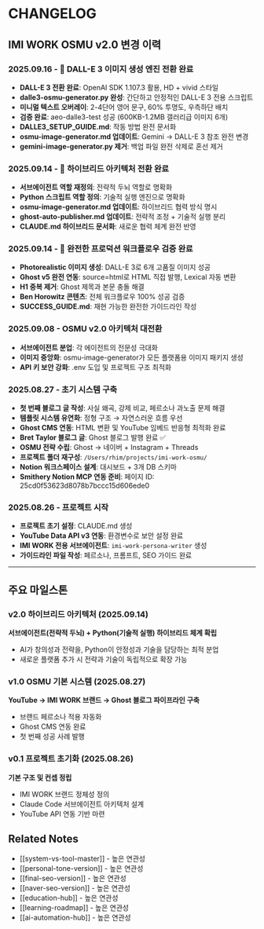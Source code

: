 # CHANGELOG

## IMI WORK OSMU v2.0 변경 이력

### 2025.09.16 - 🎨 DALL-E 3 이미지 생성 엔진 전환 완료
- **DALL-E 3 전환 완료**: OpenAI SDK 1.107.3 활용, HD + vivid 스타일
- **dalle3-osmu-generator.py 완성**: 간단하고 안정적인 DALL-E 3 전용 스크립트
- **미니멀 텍스트 오버레이**: 2-4단어 영어 문구, 60% 투명도, 우측하단 배치
- **검증 완료**: aeo-dalle3-test 성공 (600KB-1.2MB 갤러리급 이미지 6개)
- **DALLE3_SETUP_GUIDE.md**: 작동 방법 완전 문서화
- **osmu-image-generator.md 업데이트**: Gemini → DALL-E 3 참조 완전 변경
- **gemini-image-generator.py 제거**: 백업 파일 완전 삭제로 혼선 제거

### 2025.09.14 - 🔄 하이브리드 아키텍처 전환 완료
- **서브에이전트 역할 재정의**: 전략적 두뇌 역할로 명확화
- **Python 스크립트 역할 정의**: 기술적 실행 엔진으로 명확화
- **osmu-image-generator.md 업데이트**: 하이브리드 협력 방식 명시
- **ghost-auto-publisher.md 업데이트**: 전략적 조정 + 기술적 실행 분리
- **CLAUDE.md 하이브리드 문서화**: 새로운 협력 체계 완전 반영

### 2025.09.14 - 🎉 완전한 프로덕션 워크플로우 검증 완료
- **Photorealistic 이미지 생성**: DALL-E 3로 6개 고품질 이미지 성공
- **Ghost v5 완전 연동**: source=html로 HTML 직접 발행, Lexical 자동 변환
- **H1 중복 제거**: Ghost 제목과 본문 충돌 해결
- **Ben Horowitz 콘텐츠**: 전체 워크플로우 100% 성공 검증
- **SUCCESS_GUIDE.md**: 재현 가능한 완전한 가이드라인 작성

### 2025.09.08 - OSMU v2.0 아키텍처 대전환
- **서브에이전트 분업**: 각 에이전트의 전문성 극대화
- **이미지 중앙화**: osmu-image-generator가 모든 플랫폼용 이미지 패키지 생성
- **API 키 보안 강화**: .env 도입 및 프로젝트 구조 최적화

### 2025.08.27 - 초기 시스템 구축
- **첫 번째 블로그 글 작성**: 사실 왜곡, 강제 비교, 페르소나 과노출 문제 해결
- **템플릿 시스템 유연화**: 정형 구조 → 자연스러운 흐름 우선
- **Ghost CMS 연동**: HTML 변환 및 YouTube 임베드 반응형 최적화 완료
- **Bret Taylor 블로그 글**: Ghost 블로그 발행 완료 ✅
- **OSMU 전략 수립**: Ghost → 네이버 + Instagram + Threads
- **프로젝트 폴더 재구성**: `/Users/rhim/projects/imi-work-osmu/`
- **Notion 워크스페이스 설계**: 대시보드 + 3개 DB 스키마
- **Smithery Notion MCP 연동 준비**: 페이지 ID: 25cd0f53623d8078b7bccc15d606ede0

### 2025.08.26 - 프로젝트 시작
- **프로젝트 초기 설정**: CLAUDE.md 생성
- **YouTube Data API v3 연동**: 환경변수로 보안 설정 완료
- **IMI WORK 전용 서브에이전트**: `imi-work-persona-writer` 생성
- **가이드라인 파일 작성**: 페르소나, 프롬프트, SEO 가이드 완료

---

## 주요 마일스톤

### v2.0 하이브리드 아키텍처 (2025.09.14)
**서브에이전트(전략적 두뇌) + Python(기술적 실행) 하이브리드 체계 확립**
- AI가 창의성과 전략을, Python이 안정성과 기술을 담당하는 최적 분업
- 새로운 플랫폼 추가 시 전략과 기술이 독립적으로 확장 가능

### v1.0 OSMU 기본 시스템 (2025.08.27)
**YouTube → IMI WORK 브랜드 → Ghost 블로그 파이프라인 구축**
- 브랜드 페르소나 적용 자동화
- Ghost CMS 연동 완료
- 첫 번째 성공 사례 발행

### v0.1 프로젝트 초기화 (2025.08.26)
**기본 구조 및 컨셉 정립**
- IMI WORK 브랜드 정체성 정의
- Claude Code 서브에이전트 아키텍처 설계
- YouTube API 연동 기반 마련

## Related Notes
- [[system-vs-tool-master]] - 높은 연관성
- [[personal-tone-version]] - 높은 연관성
- [[final-seo-version]] - 높은 연관성
- [[naver-seo-version]] - 높은 연관성
- [[education-hub]] - 높은 연관성
- [[learning-roadmap]] - 높은 연관성
- [[ai-automation-hub]] - 높은 연관성

